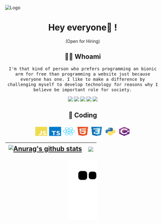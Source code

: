 ![Logo](https://dev-to-uploads.s3.amazonaws.com/uploads/articles/th5xamgrr6se0x5ro4g6.png)
<h1 align="center"> Hey everyone👋 !</h1>

<div align="center">
  
</div>
<p align="center"> (Open for Hiring)</p>
</h1>
<h2 align="center"> 👨‍💻 Whoami</h2>
<p align="center">
  <samp>I'm that kind of person who prefers programming an bionic arm for free than programming a website just because everyone has one. I like to make a difference by challenging myself to develop technology for reasons why I believe be important role for society.
  </samp>
  <div align="center"> 
 <a href="https://discord.gg/gjAFZERH" target="_blank"><img src="https://img.shields.io/badge/Discord-7289DA?style=for-the-badge&logo=discord&logoColor=white" target="_blank"></a> 
  <a href = ""><img src="https://img.shields.io/badge/Microsoft_Outlook-0078D4?style=for-the-badge&logo=microsoft-outlook&logoColor=white"></a>
    <a href = "https://open.spotify.com/user/2zpysg7rcvgs2a3y1egdabcwz?si=2e522945af2f4570"><img src="https://img.shields.io/badge/Spotify-1ED760?&style=for-the-badge&logo=spotify&logoColor=white"></a>
    <a href = "https://hashnode.com/@Teixa"><img src="https://img.shields.io/badge/Hashnode-2962FF?style=for-the-badge&logo=hashnode&logoColor=white"></a>
  <a href="www.linkedin.com/in/rúben-teixeira" target="_blank"><img src="https://img.shields.io/badge/-LinkedIn-%230077B5?style=for-the-badge&logo=linkedin&logoColor=white" target="_blank"></a> 
</p>
<h2 align="center"> 🚀 Coding
<div style="display: inline_block"><br>
  <img align="center" alt="Teixa-Js" height="30" width="40" src="https://raw.githubusercontent.com/devicons/devicon/master/icons/javascript/javascript-plain.svg">
  <img align="center" alt="Teixa-Ts" height="30" width="40" src="https://raw.githubusercontent.com/devicons/devicon/master/icons/typescript/typescript-plain.svg">
  <img align="center" alt="Teixa-React" height="30" width="40" src="https://raw.githubusercontent.com/devicons/devicon/master/icons/react/react-original.svg">
  <img align="center" alt="Teixa-HTML" height="30" width="40" src="https://raw.githubusercontent.com/devicons/devicon/master/icons/html5/html5-original.svg">
  <img align="center" alt="Teixa-CSS" height="30" width="40" src="https://raw.githubusercontent.com/devicons/devicon/master/icons/css3/css3-original.svg">
  <img align="center" alt="Teixa-Python" height="30" width="40" src="https://raw.githubusercontent.com/devicons/devicon/master/icons/python/python-original.svg">
  <img align="center" alt="Teixa-Csharp" height="30" width="40" src="https://raw.githubusercontent.com/devicons/devicon/master/icons/csharp/csharp-original.svg">
</div>
  

 | <a href="https://github.com/Teixa-droid/github-readme-stats"><img align="center" src="https://github-readme-stats.vercel.app/api?username=Teixa-droid&show_icons=true&include_all_commits=true&theme=discord_old_blurple&hide_border=true" alt="Anurag's github stats" /></a> | <a href="https://github.com/Teixa-droid/github-readme-stats"><img align="center" src="https://github-readme-stats.vercel.app/api/top-langs/?username=Teixa-droid&layout=compact&theme=discord_old_blurple&hide_border=true" /></a> |
| ------------- | ------------- |
 
![Snake animation](https://github.com/Teixa-droid/Teixa-droid/blob/output/github-contribution-grid-snake.svg)

</h2>
